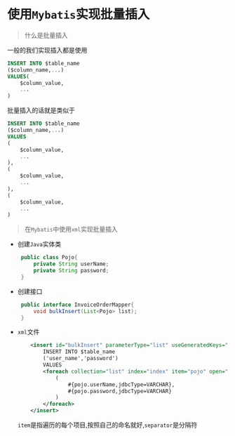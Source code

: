 # 使用``Mybatis``实现批量插入

> 什么是批量插入

一般的我们实现插入都是使用
```sql
INSERT INTO $table_name 
($column_name,...) 
VALUES(
    $column_value,
    ...
)
```

批量插入的话就是类似于
```SQL
INSERT INTO $table_name 
($column_name,...) 
VALUES
(
    $column_value,
    ...
),
(
    $column_value,
    ...
),
(
    $column_value,
    ...
)
```
> 在``Mybatis``中使用``xml``实现批量插入

- 创建``Java``实体类
    ```java
     public class Pojo{
         private String userName;
         private String password;
     }
    ```
- 创建接口
    ```java
     public interface InvoiceOrderMapper{
         void bulkInsert(List<Pojo> list);
     }
    ```

- ``xml``文件
    ```xml
     	<insert id="bulkInsert" parameterType="list" useGeneratedKeys="true" keyProperty="id">
            INSERT INTO $table_name 
            ('user_name','password') 
            VALUES
            <foreach collection="list" index="index" item="pojo" open="" close="" separator=",">
                (
                    #{pojo.userName,jdbcType=VARCHAR},
                    #{pojo.password,jdbcType=VARCHAR}
                )
            </foreach>
        </insert>
    ```
    ``item``是指遍历的每个项目,按照自己的命名就好,``separator``是分隔符









